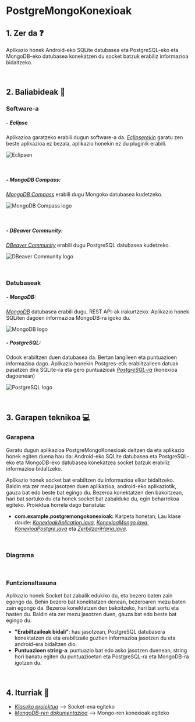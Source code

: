 # PostgreMongoKonexioak

## 1. Zer da ❓

Aplikazio honek Android-eko SQLite datubasea eta PostgreSQL-eko eta MongoDB-eko datubasea konekatzen du socket batzuk erabiliz informazioa bidaltzeko.

<br/>

## 2. Baliabideak 📝
### Software-a 

##### - Eclipse

Aplikazioa garatzeko erabili dugun software-a da. *[Eclipserekin](https://www.eclipse.org/downloads/)* garatu zen beste aplikazioa ez bezala, aplikazio honekin ez du pluginik erabili.

![Eclipsen](https://user-images.githubusercontent.com/75113982/151692541-db59c8c8-dcf5-4e1b-beb4-beef3deb0cf6.png)

<br/>

##### - MongoDB Compass:

*[MongoDB Compass](https://www.mongodb.com/products/compass)* erabili dugu Mongoko datubasea kudetzeko.

![MongoDB Compass logo](https://user-images.githubusercontent.com/75113982/151692742-415e9507-7019-4d1b-b945-fdf5c0a7fc68.png)

<br/>

##### - DBeaver Community:

*[DBeaver Community](https://dbeaver.io/)* erabili dugu PostgreSQL datubasea kudetzeko.

![DBeaver Community logo](https://user-images.githubusercontent.com/75113982/152296737-716a8112-8469-458c-b6cf-fa07d4598992.png)

<br/>

### Datubaseak

##### - MongoDB:

*[MongoDB](https://docs.mongodb.com/)* datubasea erabili dugu, REST API-ak irakurtzeko. Aplikazio honek SQLiten dagoen informazioa MongoDB-ra igoko du.

![MongoDB logo](https://user-images.githubusercontent.com/75113982/151693035-14ce5dc9-5b22-499e-8531-50bb79425db0.png)

##### - PostgreSQL: 
Odook erabiltzen duen datubasea da. Bertan langileen eta puntuazioen informazioa dago. Aplikazio honekin Postgres-etik erabiltzaileen datuak pasatzen dira SQLite-ra eta gero puntuazioak *[PostgreSQL-ra](https://www.postgresql.org/)* (konexioa dagoenean)

![PostgreSQL logo](https://user-images.githubusercontent.com/75113982/151692026-094271f1-ff91-49c6-a708-dbeeb58b9a14.png)

<br/>

## 3. Garapen teknikoa 💻
### Garapena
Garatu dugun aplikazioa PostgreMongoKonexioak deitzen da eta aplikazio honek egiten duena hau da: Android-eko SQLite datubasea eta PostgreSQL-eko eta MongoDB-eko datubasea konekatzea socket batzuk erabiliz informazioa bidaltzeko.

Aplikazio honek socket bat erabiltzen du informazioa elkar bidaltzeko. Baldin eta zer mezu jasotzen duen aplikazioa, android-eko aplikaziotik, gauza bat edo beste bat egingo du. Bezeroa konektatzen den bakoitzean, hari bat sortuko du eta honek socket bat zabalduko du, egin beharrekoa egiteko. Proiektua horrela dago banatuta: 

  - **com.example.postgremongokonexioak:** Karpeta honetan, Lau klase daude: *[KonexioakAplication.java](https://github.com/MaitaneG/SuperNahii/blob/main/Zerbitzuak/PostgreMongoKonexioak/src/main/java/com/example/postgremongokonexioak/KonexioakApplication.java)*, *[KonexioaMongo.java](https://github.com/MaitaneG/SuperNahii/blob/main/Zerbitzuak/PostgreMongoKonexioak/src/main/java/com/example/postgremongokonexioak/KonexioaMongo.java)*, *[KonexioaPostgre.java](https://github.com/MaitaneG/SuperNahii/blob/main/Zerbitzuak/PostgreMongoKonexioak/src/main/java/com/example/postgremongokonexioak/KonexioaPostgre.java)* eta *[ZerbitzariHaria.java](https://github.com/MaitaneG/SuperNahii/blob/main/Zerbitzuak/PostgreMongoKonexioak/src/main/java/com/example/postgremongokonexioak/ZerbitzariHaria.java)*. 

<br/>

### Diagrama

<br/>

### Funtzionaltasuna 

Aplikazio honek Socket bat zabalik edukiko du, eta bezero baten zain egongo da. Behin bezero bat konektatzen denean, bezeroaren mezu baten zain egongo da. Bezeroa konektatzen den bakoitzeko, hari bat sortu eta hasten du. Baldin eta zer mezu jasotzen duen, gauza bat edo beste bat egingo du:

  - **"Erabiltzaileak bidali"**: hau jasotzean, PostgreSQL datubasera konektatzen da eta erabiltzaile guztien informazioa jasotzen du eta android-era bidaltzen dio.
  - **Puntuazioen string-a**: puntuazio bat edo asko jasotzen duenean, string hori banatu egiten du puntuazioetan eta PostgreSQL-ra eta MongoDB-ra igotzen du.

<br/>

## 4. Iturriak 📌
  - *[Klaseko proiektua](https://elearning20.hezkuntza.net/012053/course/view.php?id=220)* --> Socket-ena egiteko
  - *[MongoDB-ren dokumentazioa](https://elearning20.hezkuntza.net/012053/course/view.php?id=220)* --> Mongo-ren konexioak egiteko
  
